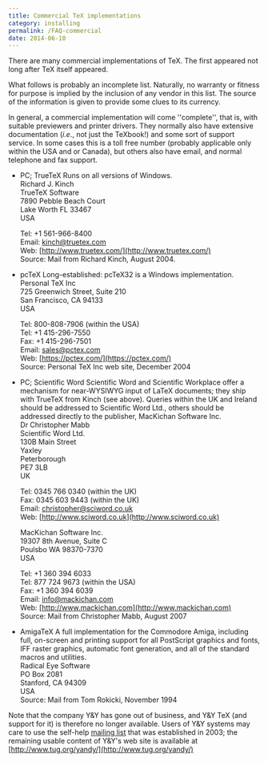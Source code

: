 ```yaml
---
title: Commercial TeX implementations
category: installing
permalink: /FAQ-commercial
date: 2014-06-10
---
```


There are many commercial implementations of TeX. The first
appeared not long after TeX itself appeared.

What follows is probably an incomplete list.  Naturally, no warranty or
fitness for purpose is implied by the inclusion of any vendor in this
list.  The source of the information is given to provide some clues to
its currency.

In general, a commercial implementation will come ''complete'', that is,
with suitable previewers and printer drivers.  They normally also have
extensive documentation (_i.e_., not just the TeXbook!) and some
sort of support service.  In some cases this is a toll free number
(probably applicable only within the USA and or Canada), but others
also have email, and normal telephone and fax support.

- PC; TrueTeX Runs on all versions of Windows.  
    Richard J. Kinch  
    TrueTeX Software  
    7890 Pebble Beach Court  
    Lake Worth FL 33467  
    USA  

    Tel: +1 561-966-8400  
    Email: <a href="mailto:kinch@truetex.com">kinch@truetex.com</a>  
    Web: [http://www.truetex.com/](http://www.truetex.com/)  
    Source: Mail from Richard Kinch, August 2004.

- pcTeX Long-established: pcTeX32 is a Windows implementation.  
    Personal TeX Inc  
    725 Greenwich Street, Suite 210   
    San Francisco, CA 94133  
    USA

    Tel: 800-808-7906 (within the USA)  
    Tel: +1 415-296-7550  
    Fax: +1 415-296-7501  
    Email: <a href="mailto:sales@pctex.com">sales@pctex.com</a>  
    Web: [https://pctex.com/](https://pctex.com/)  
    Source: Personal TeX Inc web site, December 2004

- PC; Scientific Word Scientific Word and Scientific Workplace
  offer a mechanism for near-WYSIWYG input of LaTeX documents; they
  ship with TrueTeX from Kinch (see above).  Queries within the UK
  and Ireland should be addressed to Scientific Word Ltd., others should be
  addressed directly to the publisher, MacKichan Software Inc.  
    Dr Christopher Mabb  
    Scientific Word Ltd.  
    130B Main Street  
    Yaxley  
    Peterborough  
    PE7 3LB  
    UK

    Tel: 0345 766 0340 (within the UK)   
    Fax: 0345 603 9443 (within the UK)  
    Email: <a href="mailto:christopher@sciword.co.uk">christopher@sciword.co.uk</a>   
    Web: [http://www.sciword.co.uk](http://www.sciword.co.uk)
    
    MacKichan Software Inc.  
    19307 8th Avenue, Suite C  
    Poulsbo WA 98370-7370  
    USA

    Tel: +1 360 394 6033  
    Tel: 877 724 9673 (within the USA)  
    Fax: +1  360 394 6039  
    Email: <a href="mailto:info@mackichan.com">info@mackichan.com</a>  
    Web: [http://www.mackichan.com](http://www.mackichan.com)  
    Source: Mail from Christopher Mabb, August 2007

- AmigaTeX A full implementation for the Commodore Amiga,
  including full, on-screen and printing support for all PostScript
  graphics and fonts, IFF raster graphics, automatic font generation,
  and all of the standard macros and utilities.  
    Radical Eye Software  
    PO Box 2081  
    Stanford, CA 94309  
    USA  
    Source: Mail from Tom Rokicki, November 1994

Note that the company Y&Y has gone out of business, and Y&Y
TeX (and support for it) is therefore no longer available.  Users
of Y&Y systems may care to use the self-help
[mailing list](https://tug.org/pipermail/yandytex/)
that was established in 2003; the remaining usable content of
Y&Y's web site is available at
[http://www.tug.org/yandy/](http://www.tug.org/yandy/)

